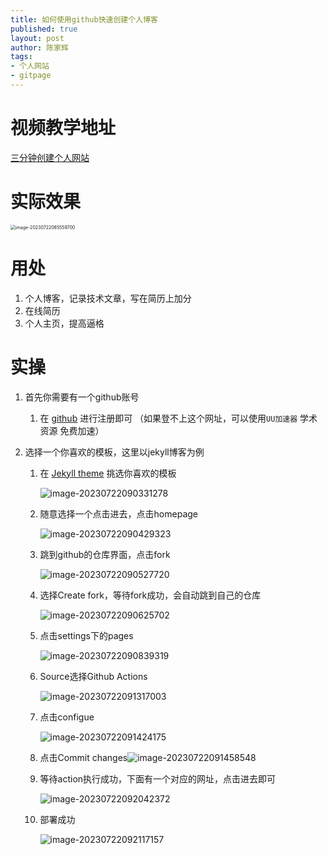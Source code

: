```yaml
---
title: 如何使用github快速创建个人博客
published: true
layout: post
author: 陈家辉
tags:
- 个人网站
- gitpage
---
```


# 视频教学地址

[三分钟创建个人网站](https://www.bilibili.com/video/BV1sh4y1L7Kk/#reply616193190)

# 实际效果

<img src="https://cdn.jsdelivr.net/gh/CJH876492153/picture@main/image-20230722085559700.png" alt="image-20230722085559700" style="zoom:50%;" />

# 用处

1. 个人博客，记录技术文章，写在简历上加分
2. 在线简历
3. 个人主页，提高逼格

# 实操

1. 首先你需要有一个github账号

   1. 在  [github](https://github.com/)  进行注册即可 （如果登不上这个网址，可以使用`UU加速器` 学术资源  免费加速）

2. 选择一个你喜欢的模板，这里以jekyll博客为例

   1. 在 [Jekyll theme](http://jekyllthemes.org/) 挑选你喜欢的模板

      ![image-20230722090331278](https://cdn.jsdelivr.net/gh/CJH876492153/picture@main/image-20230722090331278.png)

   2. 随意选择一个点击进去，点击homepage

      ![image-20230722090429323](https://cdn.jsdelivr.net/gh/CJH876492153/picture@main/image-20230722090429323.png)

   3. 跳到github的仓库界面，点击fork

      ![image-20230722090527720](https://cdn.jsdelivr.net/gh/CJH876492153/picture@main/image-20230722090527720.png)

   4. 选择Create fork，等待fork成功，会自动跳到自己的仓库

      ![image-20230722090625702](https://cdn.jsdelivr.net/gh/CJH876492153/picture@main/image-20230722090625702.png)

   5. 点击settings下的pages

      ![image-20230722090839319](https://cdn.jsdelivr.net/gh/CJH876492153/picture@main/image-20230722090839319.png)

   6. Source选择Github Actions

      ![image-20230722091317003](https://cdn.jsdelivr.net/gh/CJH876492153/picture@main/image-20230722091317003.png)

   7. 点击configue

      ![image-20230722091424175](https://cdn.jsdelivr.net/gh/CJH876492153/picture@main/image-20230722091424175.png)

   8. 点击Commit changes![image-20230722091458548](https://cdn.jsdelivr.net/gh/CJH876492153/picture@main/image-20230722091458548.png)

   9. 等待action执行成功，下面有一个对应的网址，点击进去即可

      ![image-20230722092042372](https://cdn.jsdelivr.net/gh/CJH876492153/picture@main/image-20230722092042372.png)

   10. 部署成功

       ![image-20230722092117157](https://cdn.jsdelivr.net/gh/CJH876492153/picture@main/image-20230722092117157.png)
